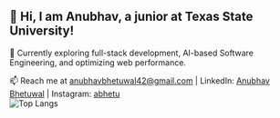 ## 👋 Hi, I am Anubhav, a junior at Texas State University!

🌱 Currently exploring full-stack development, AI-based Software Engineering, and optimizing web performance.

📫 Reach me at anubhavbhetuwal42@gmail.com | LinkedIn: [Anubhav Bhetuwal](https://www.linkedin.com/in/anubhav-bhetuwal/) | Instagram: [abhetu](http://instagram.com/abhetu) <br>
![Top Langs](https://github-readme-stats.vercel.app/api/top-langs/?username=abhetu&hide_progress=true)

